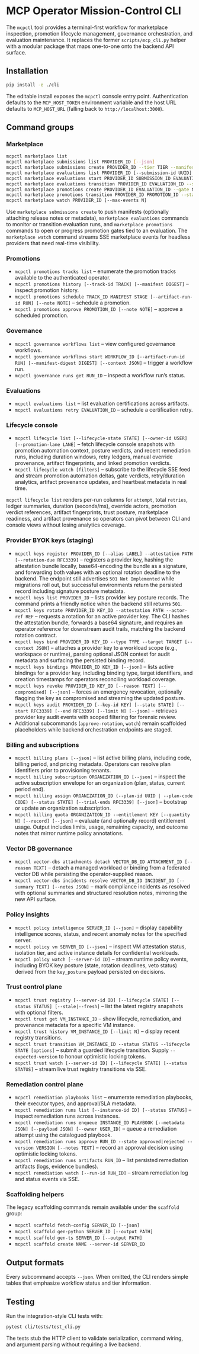# MCP Operator Mission-Control CLI

The `mcpctl` tool provides a terminal-first workflow for marketplace inspection, promotion lifecycle management, governance orchestration, and evaluation maintenance. It replaces the former `scripts/mcp_cli.py` helper with a modular package that maps one-to-one onto the backend API surface.

## Installation

```bash
pip install -e ./cli
```

The editable install exposes the `mcpctl` console entry point. Authentication defaults to the `MCP_HOST_TOKEN` environment variable and the host URL defaults to `MCP_HOST_URL` (falling back to `http://localhost:3000`).

## Command groups

### Marketplace

```bash
mcpctl marketplace list
mcpctl marketplace submissions list PROVIDER_ID [--json]
mcpctl marketplace submissions create PROVIDER_ID --tier TIER --manifest-uri URI [options]
mcpctl marketplace evaluations list PROVIDER_ID [--submission-id UUID]
mcpctl marketplace evaluations start PROVIDER_ID SUBMISSION_ID EVALUATION_TYPE [options]
mcpctl marketplace evaluations transition PROVIDER_ID EVALUATION_ID --status STATUS [options]
mcpctl marketplace promotions create PROVIDER_ID EVALUATION_ID --gate NAME [options]
mcpctl marketplace promotions transition PROVIDER_ID PROMOTION_ID --status STATUS [options]
mcpctl marketplace watch PROVIDER_ID [--max-events N]
```

Use `marketplace submissions create` to push manifests (optionally attaching release notes or metadata),
`marketplace evaluations` commands to monitor or transition evaluation runs, and `marketplace promotions`
commands to open or progress promotion gates tied to an evaluation. The `marketplace watch` command streams
SSE marketplace events for headless providers that need real-time visibility.

### Promotions

* `mcpctl promotions tracks list` – enumerate the promotion tracks available to the authenticated operator.
* `mcpctl promotions history [--track-id TRACK] [--manifest DIGEST]` – inspect promotion history.
* `mcpctl promotions schedule TRACK_ID MANIFEST STAGE [--artifact-run-id RUN] [--note NOTE]` – schedule a promotion.
* `mcpctl promotions approve PROMOTION_ID [--note NOTE]` – approve a scheduled promotion.

### Governance

* `mcpctl governance workflows list` – view configured governance workflows.
* `mcpctl governance workflows start WORKFLOW_ID [--artifact-run-id RUN] [--manifest-digest DIGEST] [--context JSON]` – trigger a workflow run.
* `mcpctl governance runs get RUN_ID` – inspect a workflow run’s status.

### Evaluations

* `mcpctl evaluations list` – list evaluation certifications across artifacts.
* `mcpctl evaluations retry EVALUATION_ID` – schedule a certification retry.

### Lifecycle console

* `mcpctl lifecycle list [--lifecycle-state STATE] [--owner-id USER] [--promotion-lane LANE]` – fetch lifecycle console snapshots with promotion automation context, posture verdicts, and recent remediation runs, including duration windows, retry ledgers, manual override provenance, artifact fingerprints, and linked promotion verdicts.
* `mcpctl lifecycle watch [filters]` – subscribe to the lifecycle SSE feed and stream promotion automation deltas, gate verdicts, retry/duration analytics, artifact provenance updates, and heartbeat metadata in real time.

`mcpctl lifecycle list` renders per-run columns for `attempt`, total `retries`, ledger summaries, duration (seconds/ms), override actors, promotion verdict references, artifact fingerprints, trust posture, marketplace readiness, and artifact provenance so operators can pivot between CLI and console views without losing analytics coverage.

### Provider BYOK keys (staging)

* `mcpctl keys register PROVIDER_ID [--alias LABEL] --attestation PATH [--rotation-due RFC3339]` – registers a provider key, hashing the attestation bundle locally, base64-encoding the bundle as a signature, and forwarding both values with an optional rotation deadline to the backend. The endpoint still advertises `501 Not Implemented` while migrations roll out, but successful environments return the persisted record including signature posture metadata.
* `mcpctl keys list PROVIDER_ID` – lists provider key posture records. The command prints a friendly notice when the backend still returns `501`.
* `mcpctl keys rotate PROVIDER_ID KEY_ID --attestation PATH --actor-ref REF` – requests a rotation for an active provider key. The CLI hashes the attestation bundle, forwards a base64 signature, and requires an operator reference for downstream audit trails, matching the backend rotation contract.
* `mcpctl keys bind PROVIDER_ID KEY_ID --type TYPE --target TARGET [--context JSON]` – attaches a provider key to a workload scope (e.g., workspace or runtime), parsing optional JSON context for audit metadata and surfacing the persisted binding record.
* `mcpctl keys bindings PROVIDER_ID KEY_ID [--json]` – lists active bindings for a provider key, including binding type, target identifiers, and creation timestamps for operators reconciling workload coverage.
* `mcpctl keys revoke PROVIDER_ID KEY_ID [--reason TEXT] [--compromised] [--json]` – forces an emergency revocation, optionally flagging the key as compromised and streaming the updated posture.
* `mcpctl keys audit PROVIDER_ID [--key-id KEY] [--state STATE] [--start RFC3339] [--end RFC3339] [--limit N] [--json]` – retrieves provider key audit events with scoped filtering for forensic review.
* Additional subcommands (`approve-rotation`, `watch`) remain scaffolded placeholders while backend orchestration endpoints are staged.

### Billing and subscriptions

* `mcpctl billing plans [--json]` – list active billing plans, including code, billing period, and pricing metadata. Operators can resolve plan identifiers prior to provisioning tenants.
* `mcpctl billing subscription ORGANIZATION_ID [--json]` – inspect the active subscription envelope for an organization (plan, status, current period end). 
* `mcpctl billing assign ORGANIZATION_ID (--plan-id UUID | --plan-code CODE) [--status STATE] [--trial-ends RFC3339] [--json]` – bootstrap or update an organization subscription.
* `mcpctl billing quota ORGANIZATION_ID --entitlement KEY [--quantity N] [--record] [--json]` – evaluate (and optionally record) entitlement usage. Output includes limits, usage, remaining capacity, and outcome notes that mirror runtime policy annotations.

### Vector DB governance

* `mcpctl vector-dbs attachments detach VECTOR_DB_ID ATTACHMENT_ID [--reason TEXT]` – detach a managed workload or binding from a federated vector DB while persisting the operator-supplied reason.
* `mcpctl vector-dbs incidents resolve VECTOR_DB_ID INCIDENT_ID [--summary TEXT] [--notes JSON]` – mark compliance incidents as resolved with optional summaries and structured resolution notes, mirroring the new API surface.

### Policy insights

* `mcpctl policy intelligence SERVER_ID [--json]` – display capability intelligence scores, status, and recent anomaly notes for the specified server.
* `mcpctl policy vm SERVER_ID [--json]` – inspect VM attestation status, isolation tier, and active instance details for confidential workloads.
* `mcpctl policy watch [--server-id ID]` – stream runtime policy events, including BYOK key posture (state, rotation deadlines, veto status) derived from the `key_posture` payload persisted on decisions.

### Trust control plane

* `mcpctl trust registry [--server-id ID] [--lifecycle STATE] [--status STATUS] [--stale|--fresh]` – list the latest registry snapshots with optional filters.
* `mcpctl trust get VM_INSTANCE_ID` – show lifecycle, remediation, and provenance metadata for a specific VM instance.
* `mcpctl trust history VM_INSTANCE_ID [--limit N]` – display recent registry transitions.
* `mcpctl trust transition VM_INSTANCE_ID --status STATUS --lifecycle STATE [options]` – submit a guarded lifecycle transition. Supply `--expected-version` to honour optimistic locking tokens.
* `mcpctl trust watch [--server-id ID] [--lifecycle STATE] [--status STATUS]` – stream live trust registry transitions via SSE.

### Remediation control plane

* `mcpctl remediation playbooks list` – enumerate remediation playbooks, their executor types, and approval/SLA metadata.
* `mcpctl remediation runs list [--instance-id ID] [--status STATUS]` – inspect remediation runs across instances.
* `mcpctl remediation runs enqueue INSTANCE_ID PLAYBOOK [--metadata JSON] [--payload JSON] [--owner USER_ID]` – queue a remediation attempt using the catalogued playbook.
* `mcpctl remediation runs approve RUN_ID --state approved|rejected --version VERSION [--notes TEXT]` – record an approval decision using optimistic locking tokens.
* `mcpctl remediation runs artifacts RUN_ID` – list persisted remediation artifacts (logs, evidence bundles).
* `mcpctl remediation watch [--run-id RUN_ID]` – stream remediation log and status events via SSE.

### Scaffolding helpers

The legacy scaffolding commands remain available under the `scaffold` group:

* `mcpctl scaffold fetch-config SERVER_ID [--json]`
* `mcpctl scaffold gen-python SERVER_ID [--output PATH]`
* `mcpctl scaffold gen-ts SERVER_ID [--output PATH]`
* `mcpctl scaffold create NAME --server-id SERVER_ID`

## Output formats

Every subcommand accepts `--json`. When omitted, the CLI renders simple tables that emphasize workflow status and tier information.

## Testing

Run the integration-style CLI tests with:

```bash
pytest cli/tests/test_cli.py
```

The tests stub the HTTP client to validate serialization, command wiring, and argument parsing without requiring a live backend.
